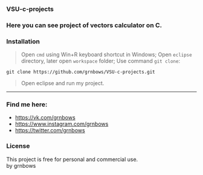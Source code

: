 ### VSU-c-projects

### Here you can see project of vectors calculator on C. 

### Installation

> Open `cmd` using Win+R keyboard shortcut in Windows;
> Open `eclipse` directory, later open `workspace` folder;
> Use command `git clone`:
```
git clone https://github.com/grnbows/VSU-c-projects.git
```

> Open eclipse and run my project.

---

### Find me here:
* https://vk.com/grnbows </br>
* https://www.instagram.com/grnbows </br>
* https://twitter.com/grnbows </br>

### License

This project is free for personal and commercial use. </br> by grnbows
